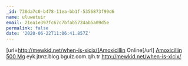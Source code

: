 ```yaml
---
_id: 738da7c0-b478-11ea-bb1f-5356873f99d6
name: uluwetuir
email: 21ea1e397fc67c7bfab5724ab5a09d5e
permalink: false
date: '2020-06-22T11:06:41.857Z'
---
```

[url=http://mewkid.net/when-is-xicix/]Amoxicillin Online[/url] <a href="http://mewkid.net/when-is-xicix/">Amoxicillin 500 Mg</a> eyk.jtmz.blog.bguiz.com.qlh.tr http://mewkid.net/when-is-xicix/
